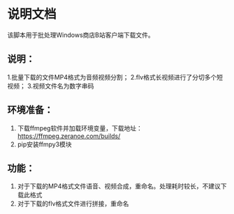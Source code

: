 # 说明文档
该脚本用于批处理Windows商店B站客户端下载文件。
## 说明：
1.批量下载的文件MP4格式为音频视频分割；
2.flv格式长视频进行了分切多个短视频；
3.视频文件名为数字串码
## 环境准备：
1. 下载ffmpeg软件并加载环境变量，下载地址：https://ffmpeg.zeranoe.com/builds/
2. pip安装ffmpy3模块
## 功能：
1. 对于下载的MP4格式文件语音、视频合成，重命名。处理耗时较长，不建议下载此格式
2. 对于下载的flv格式文件进行拼接，重命名
